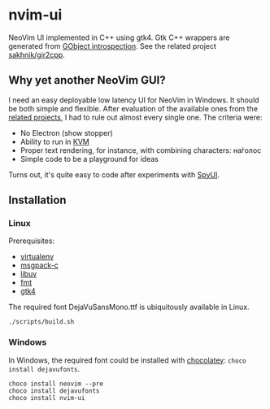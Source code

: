 # nvim-ui

NeoVim UI implemented in C++ using gtk4.
Gtk C++ wrappers are generated from [GObject introspection](https://gi.readthedocs.io/en/latest/).
See the related project [sakhnik/gir2cpp](https://github.com/sakhnik/gir2cpp).

## Why yet another NeoVim GUI?

I need an easy deployable low latency UI for NeoVim in Windows. It should be both simple and flexible.
After evaluation of the available ones from the [related projects](https://github.com/neovim/neovim/wiki/Related-projects#gui),
I had to rule out almost every single one. The criteria were:

- No Electron (show stopper)
- Ability to run in [KVM](https://www.linux-kvm.org/page/Main_Page)
- Proper text rendering, for instance, with combining characters: на́голос
- Simple code to be a playground for ideas

Turns out, it's quite easy to code after experiments with [SpyUI](https://github.com/sakhnik/nvim-gdb/blob/master/test/spy_ui.py).

## Installation

### Linux

Prerequisites:

* [virtualenv](https://virtualenv.pypa.io/en/latest/)
* [msgpack-c](https://github.com/msgpack/msgpack-c)
* [libuv](https://libuv.org/)
* [fmt](https://fmt.dev/latest/index.html)
* [gtk4](https://docs.gtk.org/gtk4/getting_started.html)

The required font DejaVuSansMono.ttf is ubiquitously available in Linux. 

```
./scripts/build.sh
```

### Windows

In Windows, the required font could be installed with [chocolatey](https://community.chocolatey.org/packages/dejavufonts): `choco install dejavufonts`.

```
choco install neovim --pre
choco install dejavufonts
choco install nvim-ui
```
